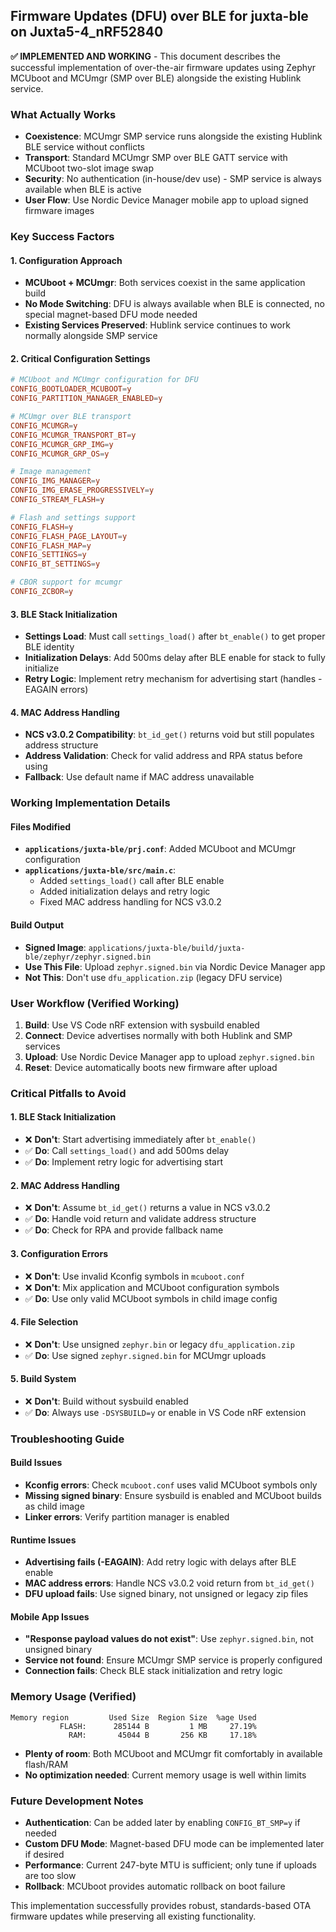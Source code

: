 ## Firmware Updates (DFU) over BLE for juxta-ble on Juxta5-4_nRF52840

**✅ IMPLEMENTED AND WORKING** - This document describes the successful implementation of over-the-air firmware updates using Zephyr MCUboot and MCUmgr (SMP over BLE) alongside the existing Hublink service.

### What Actually Works
- **Coexistence**: MCUmgr SMP service runs alongside the existing Hublink BLE service without conflicts
- **Transport**: Standard MCUmgr SMP over BLE GATT service with MCUboot two-slot image swap
- **Security**: No authentication (in-house/dev use) - SMP service is always available when BLE is active
- **User Flow**: Use Nordic Device Manager mobile app to upload signed firmware images

### Key Success Factors

#### 1. **Configuration Approach**
- **MCUboot + MCUmgr**: Both services coexist in the same application build
- **No Mode Switching**: DFU is always available when BLE is connected, no special magnet-based DFU mode needed
- **Existing Services Preserved**: Hublink service continues to work normally alongside SMP service

#### 2. **Critical Configuration Settings**
```conf
# MCUboot and MCUmgr configuration for DFU
CONFIG_BOOTLOADER_MCUBOOT=y
CONFIG_PARTITION_MANAGER_ENABLED=y

# MCUmgr over BLE transport
CONFIG_MCUMGR=y
CONFIG_MCUMGR_TRANSPORT_BT=y
CONFIG_MCUMGR_GRP_IMG=y
CONFIG_MCUMGR_GRP_OS=y

# Image management
CONFIG_IMG_MANAGER=y
CONFIG_IMG_ERASE_PROGRESSIVELY=y
CONFIG_STREAM_FLASH=y

# Flash and settings support
CONFIG_FLASH=y
CONFIG_FLASH_PAGE_LAYOUT=y
CONFIG_FLASH_MAP=y
CONFIG_SETTINGS=y
CONFIG_BT_SETTINGS=y

# CBOR support for mcumgr
CONFIG_ZCBOR=y
```

#### 3. **BLE Stack Initialization**
- **Settings Load**: Must call `settings_load()` after `bt_enable()` to get proper BLE identity
- **Initialization Delays**: Add 500ms delay after BLE enable for stack to fully initialize
- **Retry Logic**: Implement retry mechanism for advertising start (handles -EAGAIN errors)

#### 4. **MAC Address Handling**
- **NCS v3.0.2 Compatibility**: `bt_id_get()` returns void but still populates address structure
- **Address Validation**: Check for valid address and RPA status before using
- **Fallback**: Use default name if MAC address unavailable

### Working Implementation Details

#### Files Modified
- **`applications/juxta-ble/prj.conf`**: Added MCUboot and MCUmgr configuration
- **`applications/juxta-ble/src/main.c`**: 
  - Added `settings_load()` call after BLE enable
  - Added initialization delays and retry logic
  - Fixed MAC address handling for NCS v3.0.2

#### Build Output
- **Signed Image**: `applications/juxta-ble/build/juxta-ble/zephyr/zephyr.signed.bin`
- **Use This File**: Upload `zephyr.signed.bin` via Nordic Device Manager app
- **Not This**: Don't use `dfu_application.zip` (legacy DFU service)

### User Workflow (Verified Working)
1. **Build**: Use VS Code nRF extension with sysbuild enabled
2. **Connect**: Device advertises normally with both Hublink and SMP services
3. **Upload**: Use Nordic Device Manager app to upload `zephyr.signed.bin`
4. **Reset**: Device automatically boots new firmware after upload

### Critical Pitfalls to Avoid

#### 1. **BLE Stack Initialization**
- ❌ **Don't**: Start advertising immediately after `bt_enable()`
- ✅ **Do**: Call `settings_load()` and add 500ms delay
- ✅ **Do**: Implement retry logic for advertising start

#### 2. **MAC Address Handling**
- ❌ **Don't**: Assume `bt_id_get()` returns a value in NCS v3.0.2
- ✅ **Do**: Handle void return and validate address structure
- ✅ **Do**: Check for RPA and provide fallback name

#### 3. **Configuration Errors**
- ❌ **Don't**: Use invalid Kconfig symbols in `mcuboot.conf`
- ❌ **Don't**: Mix application and MCUboot configuration symbols
- ✅ **Do**: Use only valid MCUboot symbols in child image config

#### 4. **File Selection**
- ❌ **Don't**: Use unsigned `zephyr.bin` or legacy `dfu_application.zip`
- ✅ **Do**: Use signed `zephyr.signed.bin` for MCUmgr uploads

#### 5. **Build System**
- ❌ **Don't**: Build without sysbuild enabled
- ✅ **Do**: Always use `-DSYSBUILD=y` or enable in VS Code nRF extension

### Troubleshooting Guide

#### Build Issues
- **Kconfig errors**: Check `mcuboot.conf` uses valid MCUboot symbols only
- **Missing signed binary**: Ensure sysbuild is enabled and MCUboot builds as child image
- **Linker errors**: Verify partition manager is enabled

#### Runtime Issues
- **Advertising fails (-EAGAIN)**: Add retry logic with delays after BLE enable
- **MAC address errors**: Handle NCS v3.0.2 void return from `bt_id_get()`
- **DFU upload fails**: Use signed binary, not unsigned or legacy zip files

#### Mobile App Issues
- **"Response payload values do not exist"**: Use `zephyr.signed.bin`, not unsigned binary
- **Service not found**: Ensure MCUmgr SMP service is properly configured
- **Connection fails**: Check BLE stack initialization and retry logic

### Memory Usage (Verified)
```
Memory region         Used Size  Region Size  %age Used
           FLASH:      285144 B         1 MB     27.19%
             RAM:       45044 B       256 KB     17.18%
```
- **Plenty of room**: Both MCUboot and MCUmgr fit comfortably in available flash/RAM
- **No optimization needed**: Current memory usage is well within limits

### Future Development Notes
- **Authentication**: Can be added later by enabling `CONFIG_BT_SMP=y` if needed
- **Custom DFU Mode**: Magnet-based DFU mode can be implemented later if desired
- **Performance**: Current 247-byte MTU is sufficient; only tune if uploads are too slow
- **Rollback**: MCUboot provides automatic rollback on boot failure

This implementation successfully provides robust, standards-based OTA firmware updates while preserving all existing functionality.

